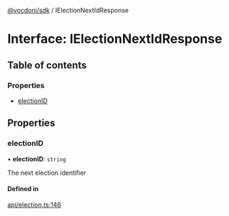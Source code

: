 [@vocdoni/sdk](/sdk) / IElectionNextIdResponse

# Interface: IElectionNextIdResponse

## Table of contents

### Properties

- [electionID](IElectionNextIdResponse#electionid)

## Properties

### electionID

• **electionID**: `string`

The next election identifier

#### Defined in

[api/election.ts:146](https://github.com/vocdoni/vocdoni-sdk/blob/2ec9544f0d792289a6e591f4f269c47a23ca40a1/src/api/election.ts#L146)
